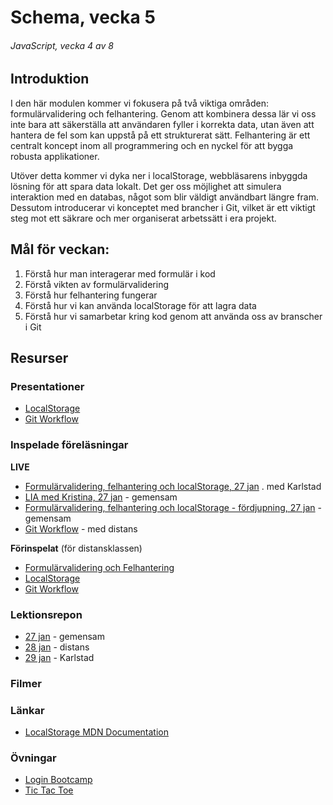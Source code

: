 # Schema, vecka 5
###### JavaScript, vecka 4 av 8

## Introduktion

I den här modulen kommer vi fokusera på två viktiga områden: formulärvalidering och felhantering. Genom att kombinera dessa lär vi oss inte bara att säkerställa att användaren fyller i korrekta data, utan även att hantera de fel som kan uppstå på ett strukturerat sätt. Felhantering är ett centralt koncept inom all programmering och en nyckel för att bygga robusta applikationer.

Utöver detta kommer vi dyka ner i localStorage, webbläsarens inbyggda lösning för att spara data lokalt. Det ger oss möjlighet att simulera interaktion med en databas, något som blir väldigt användbart längre fram. Dessutom introducerar vi konceptet med brancher i Git, vilket är ett viktigt steg mot ett säkrare och mer organiserat arbetssätt i era projekt.

## Mål för veckan:

1. Förstå hur man interagerar med formulär i kod
2. Förstå vikten av formulärvalidering
3. Förstå hur felhantering fungerar
4. Förstå hur vi kan använda localStorage för att lagra data
5. Förstå hur vi samarbetar kring kod genom att använda oss av branscher i Git


## Resurser

### Presentationer

* [LocalStorage](https://docs.google.com/presentation/d/1fI4zTguh_n9q76UcEC0ML74yfMQLvPejixN2Jo0KPMM/edit?usp=sharing)
* [Git Workflow](https://github.com/Santosnr6/Git-Flow/)

### Inspelade föreläsningar

**LIVE**

* [Formulärvalidering, felhantering och localStorage, 27 jan](https://funet.sharepoint.com/:v:/s/FrontendutvecklareYH-Fe24Karlstad-Arvika/Ed32jqPt_lBIvr757DaQQjcB8-Idb-XaB55v8KxTByaMog?e=JwmOaN) . med Karlstad
* [LIA med Kristina, 27 jan](https://funet-my.sharepoint.com/:v:/g/personal/jesper_nyberg_folkuniversitetet_se/EWuz7fsCHRtDlvS9wxBPKD4BPhtsbiRwfBOrZqu23XFXGA?e=bQZVdH&nav=eyJyZWZlcnJhbEluZm8iOnsicmVmZXJyYWxBcHAiOiJTdHJlYW1XZWJBcHAiLCJyZWZlcnJhbFZpZXciOiJTaGFyZURpYWxvZy1MaW5rIiwicmVmZXJyYWxBcHBQbGF0Zm9ybSI6IldlYiIsInJlZmVycmFsTW9kZSI6InZpZXcifX0%3D) - gemensam
* [Formulärvalidering, felhantering och localStorage - fördjupning, 27 jan](https://funet-my.sharepoint.com/:v:/g/personal/jesper_nyberg_folkuniversitetet_se/EctdI4KJbXhJuAZTVPhedvgBOpjlf_BVPZpi-ZULeSjcmg?e=GIzA8z&nav=eyJyZWZlcnJhbEluZm8iOnsicmVmZXJyYWxBcHAiOiJTdHJlYW1XZWJBcHAiLCJyZWZlcnJhbFZpZXciOiJTaGFyZURpYWxvZy1MaW5rIiwicmVmZXJyYWxBcHBQbGF0Zm9ybSI6IldlYiIsInJlZmVycmFsTW9kZSI6InZpZXcifX0%3D) - gemensam
* [Git Workflow](https://discord.gg/4BAR7wtj?event=1333741633010663445) - med distans

**Förinspelat** (för distansklassen)

* [Formulärvalidering och Felhantering](https://vimeo.com/1049960188/d039d2f672)
* [LocalStorage](https://vimeo.com/805239004)
* [Git Workflow](https://vimeo.com/906686286/9a91ea5b62)

### Lektionsrepon

* [27 jan](https://github.com/fu-javascript-fe24/week-5-lecture-27-jan) - gemensam
* [28 jan](https://github.com/fu-javascript-fe24/week-5-lecture-28-jan) - distans
* [29 jan]() - Karlstad

### Filmer


### Länkar
* [LocalStorage MDN Documentation](https://developer.mozilla.org/en-US/docs/Web/API/Window/localStorage)

### Övningar 

* [Login Bootcamp](https://github.com/fu-javascript-fe24/week-5-exercise-login-bootcamp)
* [Tic Tac Toe](https://github.com/fu-javascript-fe24/code-review-tic-tac-toe)







